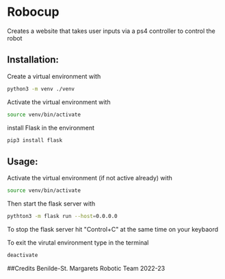 # Robocup
Creates a website that takes user inputs via a ps4 controller to control the robot

## Installation:
Create a virtual environment with
```bash
python3 -m venv ./venv
```

Activate the virtual environment with
```bash
source venv/bin/activate
```

install Flask in the environment
```bash
pip3 install flask
```
## Usage:
Activate the virtual environment (if not active already) with 
```bash
source venv/bin/activate
```
Then start the flask server with
```bash
pythton3 -m flask run --host=0.0.0.0
```

To stop the flask server hit "Control+C" at the same time on your keybaord

To exit the virutal environment type in the terminal
```bash
deactivate
```

##Credits
Benilde-St. Margarets Robotic Team
2022-23
